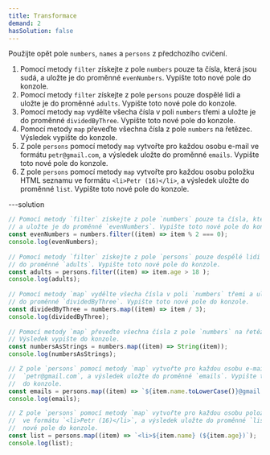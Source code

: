 ```yaml
---
title: Transformace
demand: 2
hasSolution: false
---
```


Použijte opět pole `numbers`, `names` a `persons` z předchozího cvičení.

1. Pomocí metody `filter` získejte z pole `numbers` pouze ta čísla, která jsou sudá, a uložte je do proměnné `evenNumbers`. Vypište toto nové pole do konzole.
1. Pomocí metody `filter` získejte z pole `persons` pouze dospělé lidi a uložte je do proměnné `adults`. Vypište toto nové pole do konzole.
1. Pomocí metody `map` vydělte všecha čísla v poli `numbers` třemi a uložte je do proměnné `dividedByThree`. Vypište toto nové pole do konzole.
1. Pomocí metody `map` převeďte všechna čísla z pole `numbers` na řetězec. Výsledek vypište do konzole.
1. Z pole `persons` pomocí metody `map` vytvořte pro každou osobu e-mail ve formátu `petr@gmail.com`, a výsledek uložte do proměnné `emails`. Vypište toto nové pole do konzole.
1. Z pole `persons` pomocí metody `map` vytvořte pro každou osobu položku HTML seznamu ve formátu `<li>Petr (16)</li>`, a výsledek uložte do proměnné `list`. Vypište toto nové pole do konzole.

---solution

```js
// Pomocí metody `filter` získejte z pole `numbers` pouze ta čísla, která jsou sudá,
// a uložte je do proměnné `evenNumbers`. Vypište toto nové pole do konzole.
const evenNumbers = numbers.filter((item) => item % 2 === 0);
console.log(evenNumbers);
​
// Pomocí metody `filter` získejte z pole `persons` pouze dospělé lidi a uložte je
// do proměnné `adults`. Vypište toto nové pole do konzole.
const adults = persons.filter((item) => item.age > 18 );
console.log(adults);
​
// Pomocí metody `map` vydělte všecha čísla v poli `numbers` třemi a uložte je
// do proměnné `dividedByThree`. Vypište toto nové pole do konzole.
const dividedByThree = numbers.map((item) => item / 3);
console.log(dividedByThree);
​
// Pomocí metody `map` převeďte všechna čísla z pole `numbers` na řetězec.
// Výsledek vypište do konzole.
const numbersAsStrings = numbers.map((item) => String(item));
console.log(numbersAsStrings);

// Z pole `persons` pomocí metody `map` vytvořte pro každou osobu e-mail ve formátu
//  `petr@gmail.com`, a výsledek uložte do proměnné `emails`. Vypište toto nové pole
//  do konzole.
const emails = persons.map((item) => `${item.name.toLowerCase()}@gmail.com`);
console.log(emails);

// Z pole `persons` pomocí metody `map` vytvořte pro každou osobu položku HTML seznamu
//  ve formátu `<li>Petr (16)</li>`, a výsledek uložte do proměnné `list`. Vypište toto
//  nové pole do konzole.
const list = persons.map((item) => `<li>${item.name} (${item.age})`);
console.log(list);
```
